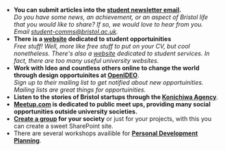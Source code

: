 
- **You can submit articles into the [student newsletter email](http://www.bristol.ac.uk/students/newsletter/).**<br>
  *Do you have some news, an achievement, or an aspect of Bristol life that you would like to share? If so, we would love to hear from you. Email student-comms@bristol.ac.uk.*
- **There is a [website](http://www.bristol.ac.uk/students/opportunities/) dedicated to student opportuinities** <br>
  *Free stuff! Well, more like free stuff to put on your CV, but cool nonetheless. There's also a [website](http://www.bristol.ac.uk/students/services/) dedicated to student services. In fact, there are too many useful university websites.*
- **Work with Ideo and countless others online to change the world through design opportuinites at [OpenIDEO](https://www.openideo.com/)**. <br>
  *Sign up to their mailing list to get notified about new opportuinities. Mailing lists are great things for opportuinities.*
- **Listen to the stories of Bristol startups through the [Konichiwa Agency](https://www.facebook.com/konichiwapr/?hc_location=ufi)**.<br>
- **[Meetup.com](https://www.meetup.com) is dedicated to public meet ups, providing many social opportunities outside university societies.**
- **[Create a group](https://uob.sharepoint.com/sites/systemsupport/SitePages/desktop-groups.aspx) for your society** or just for your projects, with this you can create a sweet SharePoint site.
- There are several workshops availible for **[Personal Development Planning](https://www.ole.bris.ac.uk/bbcswebdav/courses/PDP_Stu_2017/PDP%20student%20workshops.html)**.
  

